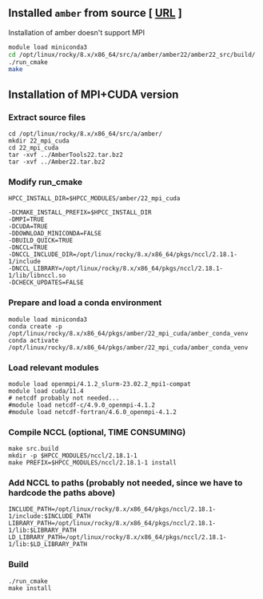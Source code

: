 ## Installed `amber` from source [ [URL](https://ambermd.org/GetAmber.php) ]  

Installation of amber doesn't support MPI

```sh
module load miniconda3
cd /opt/linux/rocky/8.x/x86_64/src/a/amber/amber22/amber22_src/build/
./run_cmake
make
```

## Installation of MPI+CUDA version

### Extract source files

```
cd /opt/linux/rocky/8.x/x86_64/src/a/amber/
mkdir 22_mpi_cuda
cd 22_mpi_cuda
tar -xvf ../AmberTools22.tar.bz2
tar -xvf ../Amber22.tar.bz2
```

### Modify run_cmake

```
HPCC_INSTALL_DIR=$HPCC_MODULES/amber/22_mpi_cuda

-DCMAKE_INSTALL_PREFIX=$HPCC_INSTALL_DIR
-DMPI=TRUE
-DCUDA=TRUE
-DDOWNLOAD_MINICONDA=FALSE
-DBUILD_QUICK=TRUE
-DNCCL=TRUE
-DNCCL_INCLUDE_DIR=/opt/linux/rocky/8.x/x86_64/pkgs/nccl/2.18.1-1/include
-DNCCL_LIBRARY=/opt/linux/rocky/8.x/x86_64/pkgs/nccl/2.18.1-1/lib/libnccl.so
-DCHECK_UPDATES=FALSE
```

### Prepare and load a conda environment

```
module load miniconda3
conda create -p /opt/linux/rocky/8.x/x86_64/pkgs/amber/22_mpi_cuda/amber_conda_venv
conda activate /opt/linux/rocky/8.x/x86_64/pkgs/amber/22_mpi_cuda/amber_conda_venv
```

### Load relevant modules

```
module load openmpi/4.1.2_slurm-23.02.2_mpi1-compat
module load cuda/11.4
# netcdf probably not needed...
#module load netcdf-c/4.9.0_openmpi-4.1.2
#module load netcdf-fortran/4.6.0_openmpi-4.1.2
```

### Compile NCCL (optional, TIME CONSUMING)

```
make src.build
mkdir -p $HPCC_MODULES/nccl/2.18.1-1
make PREFIX=$HPCC_MODULES/nccl/2.18.1-1 install
```

### Add NCCL to paths (probably not needed, since we have to hardcode the paths above)

```
INCLUDE_PATH=/opt/linux/rocky/8.x/x86_64/pkgs/nccl/2.18.1-1/include:$INCLUDE_PATH
LIBRARY_PATH=/opt/linux/rocky/8.x/x86_64/pkgs/nccl/2.18.1-1/lib:$LIBRARY_PATH
LD_LIBRARY_PATH=/opt/linux/rocky/8.x/x86_64/pkgs/nccl/2.18.1-1/lib:$LD_LIBRARY_PATH
```

### Build

```
./run_cmake
make install
```
